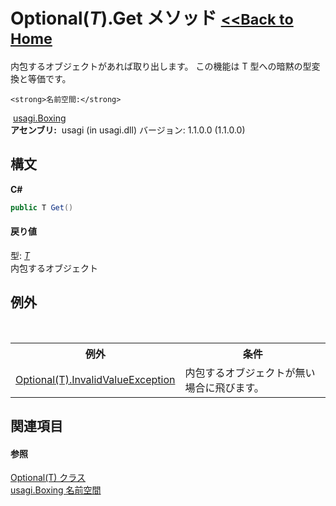 # Optional(*T*).Get メソッド <small>[<<Back to Home](https://github.com/usagi/usagi.cs/blob/master/Help/Home.md)</small> 

内包するオブジェクトがあれば取り出します。 この機能は T 型への暗黙の型変換と等価です。


    <strong>名前空間:</strong>
&nbsp;<a href="N_usagi_Boxing.md">usagi.Boxing</a><br /><strong>アセンブリ:</strong>
&nbsp;usagi (in usagi.dll) バージョン: 1.1.0.0 (1.1.0.0)

## 構文

**C#**<br />
``` C#
public T Get()
```


#### 戻り値
型: <a href="T_usagi_Boxing_Optional_1.md">*T*</a><br />内包するオブジェクト

## 例外
&nbsp;<table><tr><th>例外</th><th>条件</th></tr><tr><td><a href="T_usagi_Boxing_Optional_1_InvalidValueException.md">Optional(T).InvalidValueException</a></td><td>内包するオブジェクトが無い場合に飛びます。</td></tr></table>

## 関連項目


#### 参照
<a href="T_usagi_Boxing_Optional_1.md">Optional(T) クラス</a><br /><a href="N_usagi_Boxing.md">usagi.Boxing 名前空間</a><br />
